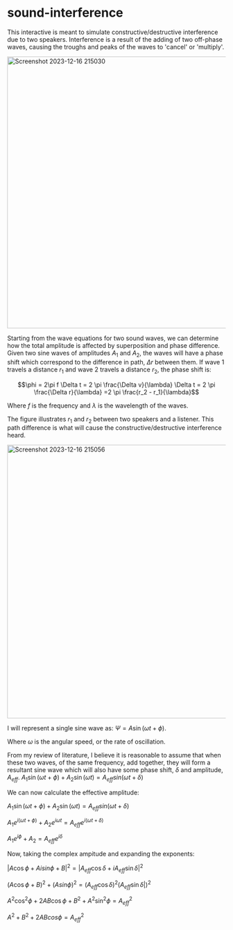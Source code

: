 # sound-interference

This interactive is meant to simulate constructive/destructive interference due to two speakers. Interference is a result of the adding of two off-phase waves, causing the troughs and peaks of the waves to 'cancel' or 'multiply'.

<img width="625" alt="Screenshot 2023-12-16 215030" src="https://github.com/lkc2140/sound-interference/assets/123655927/c29da237-3ae1-450f-a027-5f2f0059f688">

Starting from the wave equations for two sound waves, we can determine how the total amplitude is affected by superposition and phase difference. Given two sine waves of amplitudes $A_1$ and $A_2$, the waves will have a phase shift which correspond to the difference in path, $\Delta r$ between them. If wave 1 travels a distance $r_1$ and wave 2 travels a distance $r_2$, the phase shift is:

$$\phi = 2\pi f \Delta t = 2 \pi \frac{\Delta v}{\lambda} \Delta t = 2 \pi \frac{\Delta r}{\lambda} =2 \pi \frac{r_2 - r_1}{\lambda}$$

Where $f$ is the frequency and $\lambda$ is the wavelength of the waves.

The figure illustrates $r_1$ and $r_2$ between two speakers and a listener. This path difference is what will cause the constructive/destructive interference heard.

<img width="629" alt="Screenshot 2023-12-16 215056" src="https://github.com/lkc2140/sound-interference/assets/123655927/dc462d5f-0c5b-458e-9a20-0ab51b4fee68">

I will represent a single sine wave as:
$\Psi = A\sin(\omega t + \phi)$.

Where $\omega$ is the angular speed, or the rate of oscillation.

From my review of literature, I believe it is reasonable to assume that when these two waves, of the same frequency, add together, they will form a resultant sine wave which will also have some phase shift, $\delta$ and amplitude, $A_{eff}$.
$A_1\sin(\omega t + \phi) + A_2\sin(\omega t) = A_{eff}sin(\omega t + \delta)$

We can now calculate the effective amplitude:

$A_1\sin(\omega t + \phi) + A_2\sin(\omega t) = A_{eff}sin(\omega t + \delta)$

$A_1e^{i(\omega t + \phi)} + A_2e^{i \omega t} = A_{eff}e^{i(\omega t + \delta)}$

$A_1e^{i\phi} + A_2 = A_{eff}e^{i\delta}$

Now, taking the complex ampitude and expanding the exponents:

$|A\cos\phi + Aisin\phi +B|^2 = |A_{eff} \cos\delta + iA_{eff}\sin\delta|^2$

$(A\cos\phi + B)^2 + (Asin\phi)^2 = (A_{eff} \cos\delta)^2  (A_{eff}\sin\delta|)^2$

$A^2 \cos^2\phi + 2AB\cos\phi + B^2 +A^2 \sin^2\phi = A_{eff}^2$

$A^2 + B^2 + 2 ABcos\phi = A_{eff}^2$
